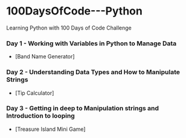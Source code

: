 # 100DaysOfCode---Python
Learning Python with 100 Days of Code Challenge

### Day 1 - Working with Variables in Python to Manage Data
* [Band Name Generator]

### Day 2 - Understanding Data Types and How to Manipulate Strings
* [Tip Calculator]

### Day 3 - Getting in deep to Manipulation strings and Introduction to looping 
* [Treasure Island Mini Game]
